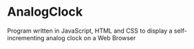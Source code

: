 # AnalogClock
Program written in JavaScript, HTML and CSS to display a self-incrementing analog clock on a Web Browser
